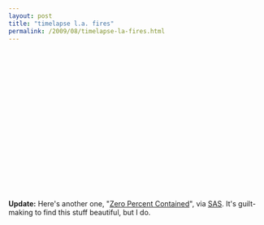 ```yaml
---
layout: post
title: "timelapse l.a. fires"
permalink: /2009/08/timelapse-la-fires.html
---
```


<p><object width="500" height="281"><param name="allowfullscreen" value="true" /><param name="allowscriptaccess" value="always" /><param name="movie" value="http://vimeo.com/moogaloop.swf?clip_id=6356422&amp;server=vimeo.com&amp;show_title=1&amp;show_byline=1&amp;show_portrait=0&amp;color=00ADEF&amp;fullscreen=1" /><embed src="http://vimeo.com/moogaloop.swf?clip_id=6356422&amp;server=vimeo.com&amp;show_title=1&amp;show_byline=1&amp;show_portrait=0&amp;color=00ADEF&amp;fullscreen=1" type="application/x-shockwave-flash" allowfullscreen="true" allowscriptaccess="always" width="500" height="281"></embed></object></p>

<p><strong>Update:</strong> Here's another one, "<a href="http://www.brandonriza.com/Video/HTML/ZeroPercentContained.html">Zero Percent Contained</a>", via <a href="http://sas.vox.com/">SAS</a>.  It's guilt-making to find this stuff beautiful, but I do.</p>



